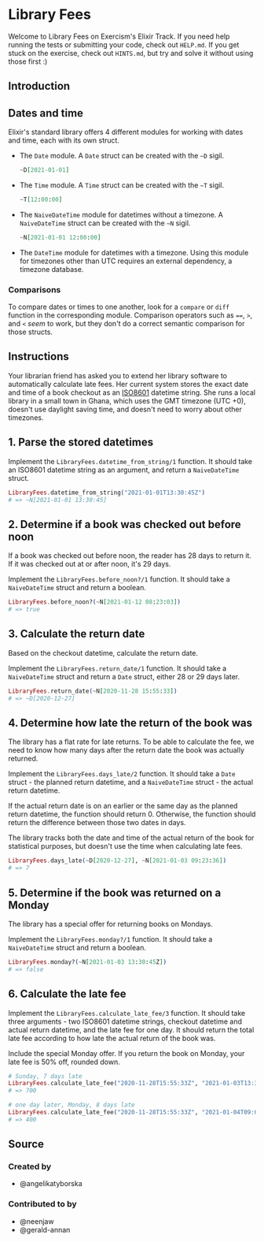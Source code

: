 # Library Fees

Welcome to Library Fees on Exercism's Elixir Track.
If you need help running the tests or submitting your code, check out `HELP.md`.
If you get stuck on the exercise, check out `HINTS.md`, but try and solve it without using those first :)

## Introduction

## Dates and time

Elixir's standard library offers 4 different modules for working with dates and time, each with its own struct.

- The `Date` module. A `Date` struct can be created with the `~D` sigil.
    ```elixir
    ~D[2021-01-01]
    ```

- The `Time` module. A `Time` struct can be created with the `~T` sigil.
    ```elixir
    ~T[12:00:00]
    ```

- The `NaiveDateTime` module for datetimes without a timezone. A `NaiveDateTime` struct can be created with the `~N` sigil.
    ```elixir
    ~N[2021-01-01 12:00:00]
    ```

- The `DateTime` module for datetimes with a timezone. Using this module for timezones other than UTC requires an external dependency, a timezone database.

### Comparisons

To compare dates or times to one another, look for a `compare` or `diff` function in the corresponding module. Comparison operators such as `==`, `>`, and `<` _seem_ to work, but they don't do a correct semantic comparison for those structs.

## Instructions

Your librarian friend has asked you to extend her library software to automatically calculate late fees.
Her current system stores the exact date and time of a book checkout as an [ISO8601](https://en.wikipedia.org/wiki/ISO_8601) datetime string.
She runs a local library in a small town in Ghana, which uses the GMT timezone (UTC +0), doesn't use daylight saving time, and doesn't need to worry about other timezones.

## 1. Parse the stored datetimes

Implement the `LibraryFees.datetime_from_string/1` function. It should take an ISO8601 datetime string as an argument, and return a `NaiveDateTime` struct.

```elixir
LibraryFees.datetime_from_string("2021-01-01T13:30:45Z")
# => ~N[2021-01-01 13:30:45]
```

## 2. Determine if a book was checked out before noon

If a book was checked out before noon, the reader has 28 days to return it. If it was checked out at or after noon, it's 29 days.

Implement the `LibraryFees.before_noon?/1` function. It should take a `NaiveDateTime` struct and return a boolean.

```elixir
LibraryFees.before_noon?(~N[2021-01-12 08:23:03])
# => true
```

## 3. Calculate the return date

Based on the checkout datetime, calculate the return date.

Implement the `LibraryFees.return_date/1` function. It should take a `NaiveDateTime` struct and return a `Date` struct, either 28 or 29 days later.

```elixir
LibraryFees.return_date(~N[2020-11-28 15:55:33])
# => ~D[2020-12-27]
```

## 4. Determine how late the return of the book was

The library has a flat rate for late returns. To be able to calculate the fee, we need to know how many days after the return date the book was actually returned.

Implement the `LibraryFees.days_late/2` function. It should take a `Date` struct - the planned return datetime, and a `NaiveDateTime` struct - the actual return datetime.

If the actual return date is on an earlier or the same day as the planned return datetime, the function should return 0. Otherwise, the function should return the difference between those two dates in days.

The library tracks both the date and time of the actual return of the book for statistical purposes, but doesn't use the time when calculating late fees.

```elixir
LibraryFees.days_late(~D[2020-12-27], ~N[2021-01-03 09:23:36])
# => 7
```

## 5. Determine if the book was returned on a Monday

The library has a special offer for returning books on Mondays.

Implement the `LibraryFees.monday?/1` function. It should take a `NaiveDateTime` struct and return a boolean.

```elixir
LibraryFees.monday?(~N[2021-01-03 13:30:45Z])
# => false
```

## 6. Calculate the late fee

Implement the `LibraryFees.calculate_late_fee/3` function. It should take three arguments - two ISO8601 datetime strings, checkout datetime and actual return datetime, and the late fee for one day. It should return the total late fee according to how late the actual return of the book was.

Include the special Monday offer. If you return the book on Monday, your late fee is 50% off, rounded down.

```elixir
# Sunday, 7 days late
LibraryFees.calculate_late_fee("2020-11-28T15:55:33Z", "2021-01-03T13:30:45Z", 100)
# => 700

# one day later, Monday, 8 days late
LibraryFees.calculate_late_fee("2020-11-28T15:55:33Z", "2021-01-04T09:02:11Z", 100)
# => 400
```

## Source

### Created by

- @angelikatyborska

### Contributed to by

- @neenjaw
- @gerald-annan